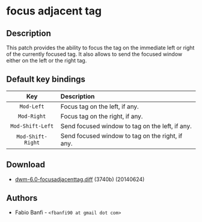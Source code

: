 focus adjacent tag
==================

Description
-----------

This patch provides the ability to focus the tag on the immediate left or right
of the currently focused tag. It also allows to send the focused window either
on the left or the right tag.

Default key bindings
--------------------

  Key                |  Description
:-------------------:|:--------------------------------------------------
  `Mod-Left`         |  Focus tag on the left, if any.
  `Mod-Right`        |  Focus tag on the right, if any.
  `Mod-Shift-Left`   |  Send focused window to tag on the left, if any.
  `Mod-Shift-Right`  |  Send focused window to tag on the right, if any.

Download
--------

 * [dwm-6.0-focusadjacenttag.diff](dwm-6.0-focusadjacenttag.diff) (3740b) (20140624)

Authors
-------
 * Fabio Banfi - `<fbanfi90 at gmail dot com>`